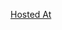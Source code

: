 [Hosted At](https://github.com/44-563-WebApps-F23/44563-webapps-f23-assignment4-varshithanalluri/blob/main/playpart.html)
            
